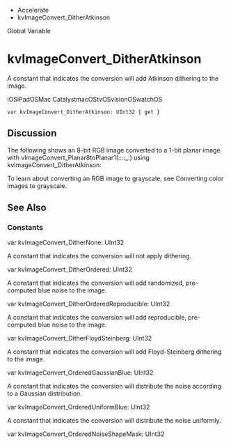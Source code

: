 

- Accelerate
-  kvImageConvert_DitherAtkinson 

Global Variable

# kvImageConvert_DitherAtkinson

A constant that indicates the conversion will add Atkinson dithering to the image.

iOSiPadOSMac CatalystmacOStvOSvisionOSwatchOS

``` source
var kvImageConvert_DitherAtkinson: UInt32 { get }
```

## Discussion

The following shows an 8-bit RGB image converted to a 1-bit planar image with vImageConvert_Planar8toPlanar1(_:_:_:_:_:) using kvImageConvert_DitherAtkinson:

To learn about converting an RGB image to grayscale, see Converting color images to grayscale.

## See Also

### Constants

var kvImageConvert_DitherNone: UInt32

A constant that indicates the conversion will not apply dithering.

var kvImageConvert_DitherOrdered: UInt32

A constant that indicates the conversion will add randomized, pre-computed blue noise to the image.

var kvImageConvert_DitherOrderedReproducible: UInt32

A constant that indicates the conversion will add reproducible, pre-computed blue noise to the image.

var kvImageConvert_DitherFloydSteinberg: UInt32

A constant that indicates the conversion will add Floyd-Steinberg dithering to the image.

var kvImageConvert_OrderedGaussianBlue: UInt32

A constant that indicates the conversion will distribute the noise according to a Gaussian distribution.

var kvImageConvert_OrderedUniformBlue: UInt32

A constant that indicates the conversion will distribute the noise uniformly.

var kvImageConvert_OrderedNoiseShapeMask: UInt32

